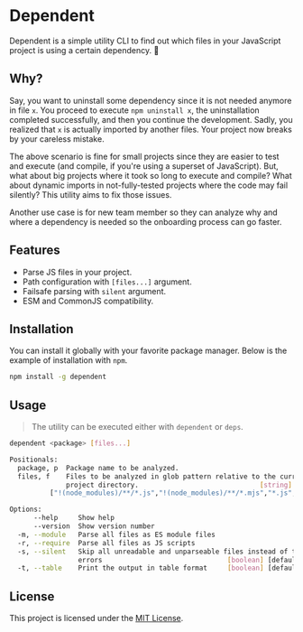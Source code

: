 # Dependent

Dependent is a simple utility CLI to find out which files in your JavaScript project is using a certain dependency. 🚀

## Why?

Say, you want to uninstall some dependency since it is not needed anymore in file `x`. You proceed to execute `npm uninstall x`, the uninstallation completed successfully, and then you continue the development. Sadly, you realized that `x` is actually imported by another files. Your project now breaks by your careless mistake.

The above scenario is fine for small projects since they are easier to test and execute (and compile, if you're using a superset of JavaScript). But, what about big projects where it took so long to execute and compile? What about dynamic imports in not-fully-tested projects where the code may fail silently? This utility aims to fix those issues.

Another use case is for new team member so they can analyze why and where a dependency is needed so the onboarding process can go faster.

## Features

- Parse JS files in your project.
- Path configuration with `[files...]` argument.
- Failsafe parsing with `silent` argument.
- ESM and CommonJS compatibility.

## Installation

You can install it globally with your favorite package manager. Below is the example of installation with `npm`.

```bash
npm install -g dependent
```

## Usage

> The utility can be executed either with `dependent` or `deps`.

```bash
dependent <package> [files...]

Positionals:
  package, p  Package name to be analyzed.                              [string]
  files, f    Files to be analyzed in glob pattern relative to the current
              project directory.                              [string] [default:
          ["!(node_modules)/**/*.js","!(node_modules)/**/*.mjs","*.js","*.mjs"]]

Options:
      --help     Show help                                             [boolean]
      --version  Show version number                                   [boolean]
  -m, --module   Parse all files as ES module files                    [boolean]
  -r, --require  Parse all files as JS scripts                         [boolean]
  -s, --silent   Skip all unreadable and unparseable files instead of throwing
                 errors                               [boolean] [default: false]
  -t, --table    Print the output in table format     [boolean] [default: false]
```

## License

This project is licensed under the [MIT License](./LICENSE).
